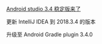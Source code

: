 [Android studio 3.4 稳定版来了](https://mp.weixin.qq.com/s/_OJm6cr1IKf8DhR86uo9vQ)

更新 IntelliJ IDEA 到 2018.3.4 的版本

升级至 Android Gradle plugin 3.4.0
